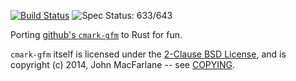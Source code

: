 [![Build Status](https://travis-ci.org/kivikakk/comrak.svg?branch=master)](https://travis-ci.org/kivikakk/comrak)
![Spec Status: 633/643](https://img.shields.io/badge/specs-633%2F643-yellow.svg)

Porting [github's `cmark-gfm`](https://github.com/github/cmark) to Rust for fun.

`cmark-gfm` itself is licensed under the
[2-Clause BSD License](https://opensource.org/licenses/BSD-2-Clause),
and is copyright (c) 2014, John MacFarlane -- see
[COPYING](https://github.com/github/cmark/blob/118ebb338840d67005ee57ec39060d2b68f4ec7c/COPYING).
